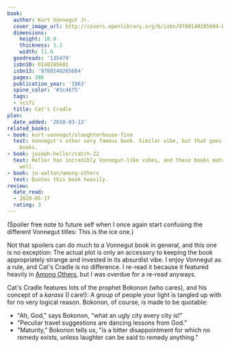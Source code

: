 ```yaml
---
book:
  author: Kurt Vonnegut Jr.
  cover_image_url: http://covers.openlibrary.org/b/isbn/9780140285604-L.jpg
  dimensions:
    height: 18.0
    thickness: 1.3
    width: 11.0
  goodreads: '135479'
  isbn10: 0140285601
  isbn13: '9780140285604'
  pages: 306
  publication_year: '1963'
  spine_color: '#3c4675'
  tags:
  - scifi
  title: Cat's Cradle
plan:
  date_added: '2018-03-13'
related_books:
- book: kurt-vonnegut/slaughterhouse-five
  text: Vonnegut's other very famous book. Similar vibe, but that goes for all his
    books.
- book: joseph-heller/catch-22
  text: Heller has incredibly Vonnegut-like vibes, and these books match up pretty
    well.
- book: jo-walton/among-others
  text: Quotes this book heavily.
review:
  date_read:
  - 2020-05-17
  rating: 3
---
```


(Spoiler free note to future self when I once again start confusing the different Vonnegut titles: This is the ice one.)

Not that spoilers can do much to a Vonnegut book in general, and this one is no exception: The actual plot is only an
accessory to keeping the book appropriately strange and invested in its absurdist vibe.  I enjoy Vonnegut as a rule, and
Cat's Cradle is no difference. I re-read it because it featured heavily in [Among
Others](/jo-walton/among-others/), but I was overdue for a re-read anyways.

Cat's Cradle features lots of the prophet Bokonon (who cares), and his concept of a *karass* (I care!): A group of
people your light is tangled up with for no very logical reason. Bokonon, of course, is made to be quotable:

- "Ah, God," says Bokonon, "what an ugly city every city is!"
- "Peculiar travel suggestions are dancing lessons from God."
- "Maturity," Bokonon tells us, "is a bitter disappointment for which no remedy exists, unless laughter can be said to
  remedy anything."
